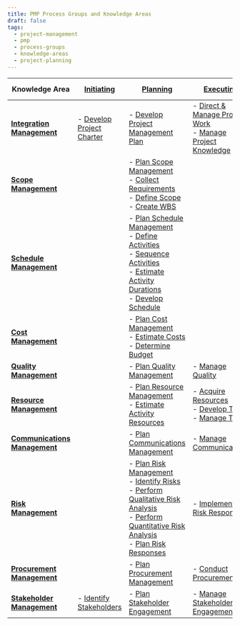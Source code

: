 ```yaml
---
title: PMP Process Groups and Knowledge Areas
draft: false
tags:
  - project-management
  - pmp
  - process-groups
  - knowledge-areas
  - project-planning
---
```


| Knowledge Area             | [Initiating](initiating_process_group.md)                       | [Planning](planning_process_group.md)                                                                                     | [Executing](executing_process_group.md)                                           | [Monitoring & Controlling](monitoring_and_controlling_process_group.md)                                         | [Closing](closing_process_group.md)                |
|---------------------------|--------------------------------|--------------------------------------------------------------------------------------------|----------------------------------------------------|----------------------------------------------------------------|----------------------|
| **[Integration Management](project_integration_management.md)** | - [Develop Project Charter](develop_project_charter.md) | - [Develop Project Management Plan](develop_project_management_plan.md) | - [Direct & Manage Project Work](direct_and_manage_project_work.md)  <br> - [Manage Project Knowledge](manage_project_knowledge.md) | - [Monitor & Control Project Work](monitor_and_control_project_work.md)  <br> - [Perform Integrated Change Control](perform_integrated_change_control.md) | - [Close Project or Phase](close_project_or_phase.md) |
| **[Scope Management](project_scope_management.md)**       |                                | - [Plan Scope Management](plan_scope_management.md)  <br> - [Collect Requirements](collect_requirements.md)  <br> - [Define Scope](define_scope.md)  <br> - [Create WBS](create_wbs.md) |                                                    | - [Validate Scope](validate_scope.md)  <br> - [Control Scope](control_scope.md)                           |                      |
| **[Schedule Management](project_schedule_management.md)**    |                                | - [Plan Schedule Management](plan_schedule_management.md)  <br> - [Define Activities](define_activities.md)  <br> - [Sequence Activities](sequence_activities.md)  <br> - [Estimate Activity Durations](estimate_activity_durations.md)  <br> - [Develop Schedule](develop_schedule.md) | | - [Control Schedule](control_schedule.md) |
| **[Cost Management](project_cost_management.md)**        |                                | - [Plan Cost Management](plan_cost_management.md)  <br> - [Estimate Costs](estimate_costs.md)  <br> - [Determine Budget](determine_budget.md)                                    |                                                    | - [Control Costs](control_costs.md)                                                 |                      |
| **[Quality Management](project_quality_management.md)**     |                                | - [Plan Quality Management](plan_quality_management.md)                                                                  | - [Manage Quality](manage_quality.md)                                     | - [Control Quality](control_quality.md)                                               |                      |
| **[Resource Management](project_resource_management.md)**    |                                | - [Plan Resource Management](plan_resource_management.md)  <br> - [Estimate Activity Resources](estimate_activity.md)                                    | - [Acquire Resources](acquire_resources.md)  <br> - [Develop Team](develop_team.md)  <br> - [Manage Team](manage_team.md)      | - [Control Resources](control_resources.md)                                             |                      |
| **[Communications Management](project_communications_management.md)** |                            | - [Plan Communications Management](plan_communications_management.md)                                                           | - [Manage Communications](manage_communications.md)                              | - [Monitor Communications](monitor_communications.md)                                        |                      |
| **[Risk Management](project_risk_management.md)**        |                                | - [Plan Risk Management](plan_risk_management.md)  <br> - [Identify Risks](identify_risks.md)  <br> - [Perform Qualitative Risk Analysis](perform_qualitative_risk_analysis.md)  <br> - [Perform Quantitative Risk Analysis](perform_quantitative_risk_analysis.md)  <br> - [Plan Risk Responses](plan_risk_responses.md) | - [Implement Risk Responses](implement_risk_responses.md)                           | - [Monitor Risks](monitor_risks.md)                                                 |                      |
| **[Procurement Management](project_procurement_management.md)** |                                | - [Plan Procurement Management](plan_procurement_management.md)                                                              | - [Conduct Procurements](conduct_procurements.md)                               | - [Control Procurements](control_procurements.md)                                          |                      |
| **[Stakeholder Management](project_stakeholder_management.md)** | - [Identify Stakeholders](identify_stakeholders.md)        | - [Plan Stakeholder Engagement](plan_stakeholder_engagement.md)                                                             | - [Manage Stakeholder Engagement](manage_stakeholder_engagement.md)                      | - [Monitor Stakeholder Engagement](monitor_stakeholder_engagement.md)                                |                      |


